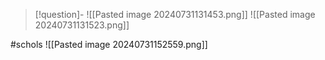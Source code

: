 > [!question]- ![[Pasted image 20240731131453.png]]
> ![[Pasted image 20240731131523.png]]

#schols 
![[Pasted image 20240731152559.png]]